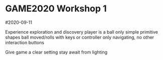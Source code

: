 # GAME2020 Workshop 1
#2020-09-11

Experience exploration and discovery
player is a ball
only simple primitive shapes
ball moved/rolls with keys or controller
only navigating, no other interaction buttons

Give game a clear setting
stay await from lighting
